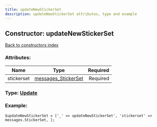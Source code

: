 ```yaml
---
title: updateNewStickerSet
description: updateNewStickerSet attributes, type and example
---
```

## Constructor: updateNewStickerSet  
[Back to constructors index](index.md)



### Attributes:

| Name     |    Type       | Required |
|----------|:-------------:|---------:|
|stickerset|[messages\_StickerSet](../types/messages_StickerSet.md) | Required|



### Type: [Update](../types/Update.md)


### Example:

```
$updateNewStickerSet = ['_' => updateNewStickerSet', 'stickerset' => messages.StickerSet, ];
```